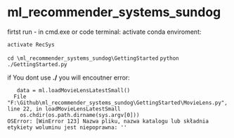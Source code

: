 # ml_recommender_systems_sundog

firtst run - in cmd.exe or code terminal:
activate conda enviroment:

`activate RecSys`

`cd \ml_recommender_systems_sundog\GettingStarted`
`python ./GettingStarted.py`

if You dont use **./** you will encoutner error:

```
   data = ml.loadMovieLensLatestSmall()
  File "F:\Github\ml_recommender_systems_sundog\GettingStarted\MovieLens.py", line 22, in loadMovieLensLatestSmall
    os.chdir(os.path.dirname(sys.argv[0]))
OSError: [WinError 123] Nazwa pliku, nazwa katalogu lub składnia etykiety woluminu jest niepoprawna: ''
```
